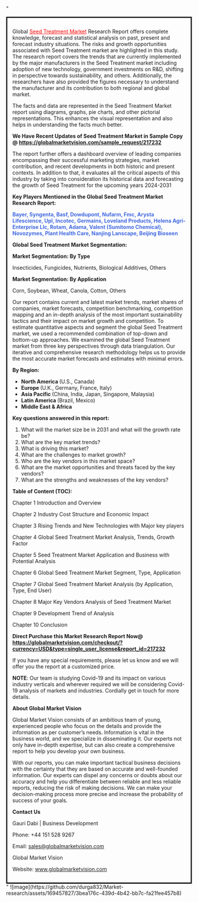 "<div style='border: 3px solid black; padding: 1em;'>

Global <a style='color: #ff0000;' href='https://globalmarketvision.com/reports/global-seed-treatment-market/217232'>Seed Treatment Market</a> Research Report offers complete knowledge, forecast and statistical analysis on past, present and forecast industry situations. The risks and growth opportunities associated with Seed Treatment market are highlighted in this study. The research report covers the trends that are currently implemented by the major manufacturers in the Seed Treatment market including adoption of new technology, government investments on R&amp;D, shifting in perspective towards sustainability, and others. Additionally, the researchers have also provided the figures necessary to understand the manufacturer and its contribution to both regional and global market.

The facts and data are represented in the Seed Treatment Market report using diagrams, graphs, pie charts, and other pictorial representations. This enhances the visual representation and also helps in understanding the facts much better.

<strong>We Have Recent Updates of Seed Treatment Market in Sample Copy</strong><strong> @</strong><strong> <a style='color: #ff0000;' href='https://globalmarketvision.com/sample_request/217232?utm_source=linkedinPulse&utm_medium=Durga&utm_campaign=Durga'><strong>https://globalmarketvision.com/sample_request/217232 </strong></a></strong>

The report further offers a dashboard overview of leading companies encompassing their successful marketing strategies, market contribution, and recent developments in both historic and present contexts. In addition to that, it evaluates all the critical aspects of this industry by taking into consideration its historical data and forecasting the growth of Seed Treatment for the upcoming years 2024-2031

<strong>Key Players Mentioned in the Global Seed Treatment Market Research Report:</strong>

<strong style='color: #4169e1;'>Bayer, Syngenta, Basf, Dowdupont, Nufarm, Fmc, Arysta Lifescience, Upl, Incotec, Germains, Loveland Products, Helena Agri-Enterprise Llc, Rotam, Adama, Valent (Sumitomo Chemical), Novozymes, Plant Health Care, Nanjing Lanscape, Beijing Bioseen</strong>

<strong>Global Seed Treatment Market Segmentation:</strong>

<strong>Market Segmentation: By Type</strong>

Insecticides, Fungicides, Nutrients, Biological Additives, Others

<strong>Market Segmentation: By Application</strong>

Corn, Soybean, Wheat, Canola, Cotton, Others

Our report contains current and latest market trends, market shares of companies, market forecasts, competition benchmarking, competition mapping and an in-depth analysis of the most important sustainability tactics and their impact on market growth and competition. To estimate quantitative aspects and segment the global Seed Treatment market, we used a recommended combination of top-down and bottom-up approaches. We examined the global Seed Treatment market from three key perspectives through data triangulation. Our iterative and comprehensive research methodology helps us to provide the most accurate market forecasts and estimates with minimal errors.

<strong>By Region:</strong>
<ul>
  <li><strong> North America </strong>(U.S., Canada)</li>
  <li><strong> Europe </strong>(U.K., Germany, France, Italy)</li>
  <li><strong> Asia Pacific </strong>(China, India, Japan, Singapore, Malaysia)</li>
  <li><strong> Latin America </strong>(Brazil, Mexico)</li>
  <li><strong> Middle East &amp; Africa</strong></li>
</ul>
<strong>Key questions answered in this report:</strong>
<ol>
  <li>What will the market size be in 2031 and what will the growth rate be?</li>
  <li>What are the key market trends?</li>
  <li>What is driving this market?</li>
  <li>What are the challenges to market growth?</li>
  <li>Who are the key vendors in this market space?</li>
  <li>What are the market opportunities and threats faced by the key vendors?</li>
  <li>What are the strengths and weaknesses of the key vendors?</li>
</ol>
<strong>Table of Content (TOC): </strong>

Chapter 1 Introduction and Overview

Chapter 2 Industry Cost Structure and Economic Impact

Chapter 3 Rising Trends and New Technologies with Major key players

Chapter 4 Global Seed Treatment Market Analysis, Trends, Growth Factor

Chapter 5 Seed Treatment Market Application and Business with Potential Analysis

Chapter 6 Global Seed Treatment Market Segment, Type, Application

Chapter 7 Global Seed Treatment Market Analysis (by Application, Type, End User)

Chapter 8 Major Key Vendors Analysis of Seed Treatment Market

Chapter 9 Development Trend of Analysis

Chapter 10 Conclusion

<strong>Direct Purchase this Market Research Report Now</strong><strong>@</strong><strong> <strong><a style='color: #ff0000;' href='https://globalmarketvision.com/checkout/?currency=USD&type=single_user_license&report_id=217232?utm_source=linkedinPulse&utm_medium=Durga&utm_campaign=Durga'>https://globalmarketvision.com/checkout/?currency=USD&type=single_user_license&report_id=217232</a></strong></strong>

If you have any special requirements, please let us know and we will offer you the report at a customized price.

<strong>NOTE</strong>: Our team is studying Covid-19 and its impact on various industry verticals and wherever required we will be considering Covid-19 analysis of markets and industries. Cordially get in touch for more details.

<strong>About Global Market Vision</strong>

Global Market Vision consists of an ambitious team of young, experienced people who focus on the details and provide the information as per customer’s needs. Information is vital in the business world, and we specialize in disseminating it. Our experts not only have in-depth expertise, but can also create a comprehensive report to help you develop your own business.

With our reports, you can make important tactical business decisions with the certainty that they are based on accurate and well-founded information. Our experts can dispel any concerns or doubts about our accuracy and help you differentiate between reliable and less reliable reports, reducing the risk of making decisions. We can make your decision-making process more precise and increase the probability of success of your goals.

<strong>Contact Us</strong>

Gauri Dabi | Business Development

Phone: +44 151 528 9267

Email: <a href='mailto:sales@globalmarketvision.com'>sales@globalmarketvision.com</a>

Global Market Vision

Website: <a href='http://www.globalmarketvision.com/'>www.globalmarketvision.com</a>

</div>"
![image](https://github.com/durga832/Market-research/assets/169457827/3bea176c-439d-4b42-bb7c-fa21fee457b8)
